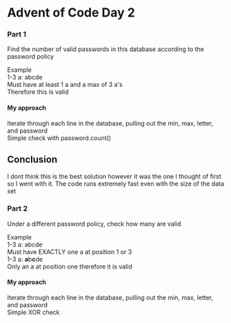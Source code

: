 # Advent of Code Day 2
### Part 1
Find the number of valid passwords in this database according to the password policy

Example <br>
1-3 a: abcde <br>
Must have at least 1 a and a max of 3 a's <br>
Therefore this is valid

#### My approach
Iterate through each line in the database, pulling out the min, max, letter, and password <br>
Simple check with password.count()

## Conclusion
I dont think this is the best solution however it was the one I thought of first so I went with it. The code runs extremely fast even with the size of the data set 


### Part 2
Under a different password policy, check how many are valid

Example <br>
1-3 a: abcde <br>
Must have EXACTLY one a at position 1 or 3 <br>
1-3 a: **a**b**c**de <br>
Only an a at position one therefore it is valid

#### My approach
Iterate through each line in the database, pulling out the min, max, letter, and password <br>
Simple XOR check
